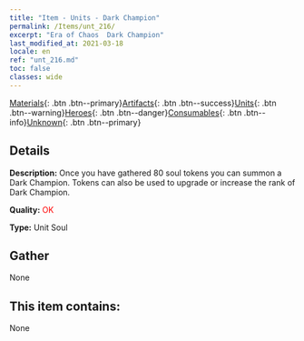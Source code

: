 ```yaml
---
title: "Item - Units - Dark Champion"
permalink: /Items/unt_216/
excerpt: "Era of Chaos  Dark Champion"
last_modified_at: 2021-03-18
locale: en
ref: "unt_216.md"
toc: false
classes: wide
---
```

 [Materials](/Items/){: .btn .btn--primary}[Artifacts](/Items/Artifacts/){: .btn .btn--success}[Units](/Items/Units/){: .btn .btn--warning}[Heroes](/Items/Heroes/){: .btn .btn--danger}[Consumables](/Items/Consumables/){: .btn .btn--info}[Unknown](/Items/Unknown/){: .btn .btn--primary}

## Details
 **Description:** Once you have gathered 80 soul tokens you can summon a Dark Champion. Tokens can also be used to upgrade or increase the rank of Dark Champion.

 **Quality:** <span style="color: #FF0000">OK</span>

 **Type:** Unit Soul

## Gather

  None

## This item contains:

  None

